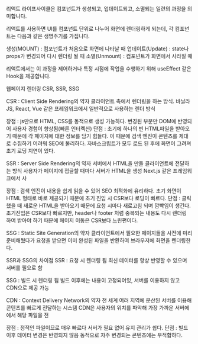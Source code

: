 리액트 라이프사이클은 컴포넌트가 생성되고, 업데이트되고, 소멸되는 일련의 과정을 의미합니다.

리액트를 사용하면 UI를 컴포넌트 단위로 나누어 화면에 렌더링하게 되는데, 각 컴포넌트는 다음과 같은 생명주기를 가집니다.

생성(MOUNT) : 컴포넌트가 처음으로 화면에 나타날 때
업데이트(Update) : state나 props가 변경되어 다시 렌더링 될 때
소멸(Unmount) : 컴포넌트가 화면에서 사라질 때

리액트에서는 이 과정을 제어하거나 특정 시점에 작업을 수행하기 위해 useEffect 같은 Hook을 제공합니다.


웹페이지 렌더링 CSR, SSR, SSG

CSR : Client Side Rendering의 약자
클라이언트 측에서 렌더링을 하는 방식.
바닐라JS, React, Vue 같은 프레임워크에서 일반적으로 사용하는 렌더 방식

장점 :
js만으로 HTML, CSS를 동적으로 생성 가능하다.
변경된 부분만 DOM에 반영되어 사용자 경험이 향상됨(빠른 인터렉션)
단점 : 
초기에 하나의 빈 HTML파일을 받아오기 때문에 각 페이지에 대한 정보를 담기 힘들다.
이 때문에 검색 엔진이 콘텐츠를 제대로 수집하기 어려워 SEO에 불리하다.
자바스크립트가 모두 로드 된 후에 화면이 그려져 초기 로딩 지연이 있다.

SSR : Server Side Rendering의 약자
서버에서 HTML을 만들 클라이언트에 전달하는 방식
사용자가 페이지에 접글할 때마다 서버가 HTML을 생성
Next.js 같은 프레임워크에서 사

장점 :
검색 엔진이 내용을 쉽게 읽을 수 있어 SEO 최적화에 유리하다.
초기 화면이 HTML 형태로 바로 제공되기 때문에 초기 진입 시 CSR보다 로딩이 빠르다.
단점 :
클릭했을 때 새로운 HTML을 받아오기 때문에 요청 시마다 새로고침 되며 깜빡임이 생긴다.
초기진입은 CSR보다 빠르지만, header나 footer 처럼 중복되는 내용도 다시 렌더링 하여 받아야 하기 때문에 페이지 이동은 CSR보다 느린편이다.


SSG : Static Site Generation의 약자
클라이언트에서 필요한 페이지들을 사전에 미리 준비해뒀다가 요청을 받으면 이미 완성된 파일을 반환하여 브라우저에 화면을 렌더링한다.

SSR과 SSG의 차이점
SSR : 요청 시 렌더링 됨
최신 데이터를 항상 반영할 수 있으며 서버를 필요로 함

SSG : 빌드 시 렌더링 됨
빌드 이후에는 내용이 고정되어있, 서버를 이용하지 않고 CDN으로 제공 가능

CDN : Context Delivery Network의 약자
전 세계 여러 지역에 분산된 서버를 이용해 콘텐츠를 빠르게 전달하는 시스템
CDN은 사용자의 위치를 파악해 가장 가까운 서버에에서 해당 파일을 전

장점 : 정적인 파일이므로 매우 빠르다
서버가 필요 없어 유지 관리가 쉽다.
단점 :
빌드 이후 데이터 변경은 반영되지 않음
동적으로 자주 변경되는 콘텐츠에는 부적합하다.
